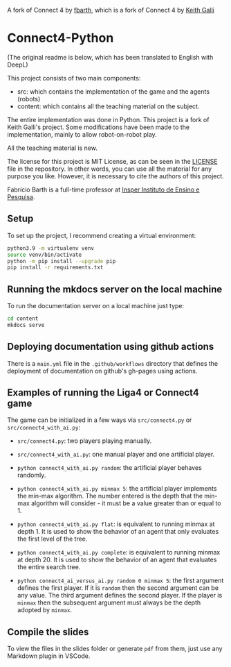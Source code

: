 A fork of Connect 4 by [fbarth](https://github.com/fbarth), which is a fork of Connect 4 by [Keith Galli](https://github.com/KeithGalli)

# Connect4-Python

(The original readme is below, which has been translated to English with DeepL)

This project consists of two main components:

* src: which contains the implementation of the game and the agents (robots)
* content: which contains all the teaching material on the subject.

The entire implementation was done in Python. This project is a fork of Keith Galli's project. Some modifications have been made to the implementation, mainly to allow robot-on-robot play.

All the teaching material is new.

The license for this project is MIT License, as can be seen in the [LICENSE](LICENSE) file in the repository. In other words, you can use all the material for any purpose you like. However, it is necessary to cite the authors of this project.

Fabrício Barth is a full-time professor at [Insper Instituto de Ensino e Pesquisa](https://www.insper.edu.br/).

## Setup

To set up the project, I recommend creating a virtual environment:

````bash
python3.9 -m virtualenv venv
source venv/bin/activate
python -m pip install --upgrade pip
pip install -r requirements.txt
````

## Running the mkdocs server on the local machine

To run the documentation server on a local machine just type:

````bash
cd content
mkdocs serve
````

## Deploying documentation using github actions

There is a `main.yml` file in the `.github/workflows` directory that defines the deployment of documentation on github's gh-pages using actions.

## Examples of running the Liga4 or Connect4 game

The game can be initialized in a few ways via `src/connect4.py` or `src/connect4_with_ai.py`:

* `src/connect4.py`: two players playing manually.
* `src/connect4_with_ai.py`: one manual player and one artificial player.
* `python connect4_with_ai.py random`: the artificial player behaves randomly.
* `python connect4_with_ai.py minmax 5`: the artificial player implements the min-max algorithm. The number entered is the depth that the min-max algorithm will consider - it must be a value greater than or equal to 1.

* `python connect4_with_ai.py flat`: is equivalent to running minmax at depth 1. It is used to show the behavior of an agent that only evaluates the first level of the tree.

* `python connect4_with_ai.py complete`: is equivalent to running minmax at depth 20. It is used to show the behavior of an agent that evaluates the entire search tree.

* `python connect4_ai_versus_ai.py random 0 minmax 5`: the first argument defines the first player. If it is `random` then the second argument can be any value. The third argument defines the second player. If the player is `minmax` then the subsequent argument must always be the depth adopted by `minmax`.


## Compile the slides

To view the files in the slides folder or generate `pdf` from them, just use any Markdown plugin in VSCode.



